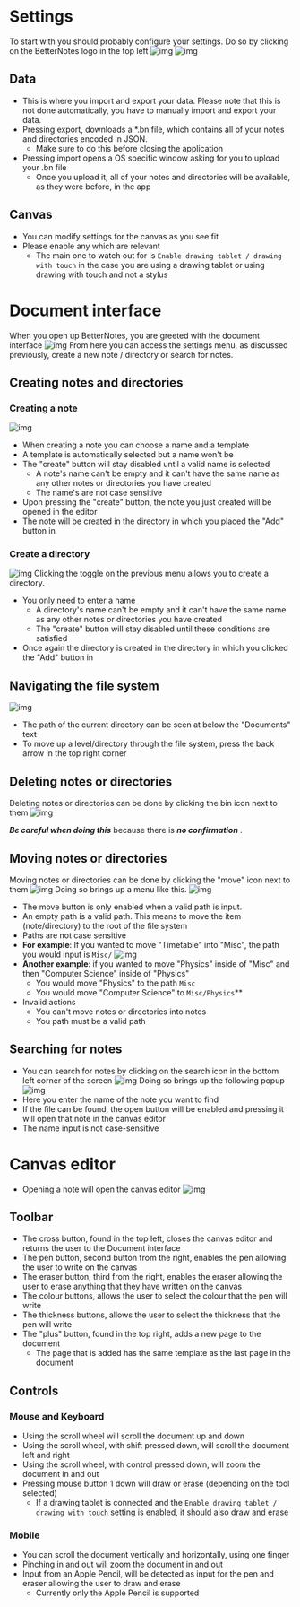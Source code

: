 # Settings

To start with you should probably configure your settings. Do so by clicking on the BetterNotes logo in the top left
![img](./attachments/20231029161545.png)
![img](./attachments/20231029151352.png)

## Data

- This is where you import and export your data. Please note that this is not done automatically, you have to manually import and export your data.
- Pressing export, downloads a \*.bn file, which contains all of your notes and directories encoded in JSON.
  - Make sure to do this before closing the application
- Pressing import opens a OS specific window asking for you to upload your .bn file
  - Once you upload it, all of your notes and directories will be available, as they were before, in the app

## Canvas

- You can modify settings for the canvas as you see fit
- Please enable any which are relevant
  - The main one to watch out for is `Enable drawing tablet / drawing with touch` in the case you are using a drawing tablet or using drawing with touch and not a stylus

# Document interface

When you open up BetterNotes, you are greeted with the document interface
![img](./attachments/20231029161608.png)
From here you can access the settings menu, as discussed previously, create a new note / directory or search for notes.

## Creating notes and directories

### Creating a note

![img](./attachments/20231029151751.png)

- When creating a note you can choose a name and a template
- A template is automatically selected but a name won't be
- The "create" button will stay disabled until a valid name is selected
  - A note's name can't be empty and it can't have the same name as any other notes or directories you have created
  - The name's are not case sensitive
- Upon pressing the "create" button, the note you just created will be opened in the editor
- The note will be created in the directory in which you placed the "Add" button in

### Create a directory

![img](./attachments/20231029152517.png)
Clicking the toggle on the previous menu allows you to create a directory.

- You only need to enter a name
  - A directory's name can't be empty and it can't have the same name as any other notes or directories you have created
  - The "create" button will stay disabled until these conditions are satisfied
- Once again the directory is created in the directory in which you clicked the "Add" button in

## Navigating the file system

![img](./attachments/20231029162852.png)

- The path of the current directory can be seen at below the "Documents" text
- To move up a level/directory through the file system, press the back arrow in the top right corner

## Deleting notes or directories

Deleting notes or directories can be done by clicking the bin icon next to them
![img](./attachments/20231029161811.png)

**_Be careful when doing this_** because there is **_no confirmation_** .

## Moving notes or directories

Moving notes or directories can be done by clicking the "move" icon next to them
![img](./attachments/20231029161942.png)
Doing so brings up a menu like this.
![img](./attachments/20231029162000.png)

- The move button is only enabled when a valid path is input.
- An empty path is a valid path. This means to move the item (note/directory) to the root of the file system
- Paths are not case sensitive
- **For example**: If you wanted to move "Timetable" into "Misc", the path you would input is `Misc/`
  ![img](./attachments/20231029162124.png)
- **Another example**: if you wanted to move "Physics" inside of "Misc" and then "Computer Science" inside of "Physics"
  - You would move "Physics" to the path `Misc`
  - You would move "Computer Science" to `Misc/Physics`\*\*
- Invalid actions
  - You can't move notes or directories into notes
  - You path must be a valid path

## Searching for notes

- You can search for notes by clicking on the search icon in the bottom left corner of the screen
  ![img](./attachments/20231029163351.png)
  Doing so brings up the following popup
  ![img](./attachments/20231029163414.png)
- Here you enter the name of the note you want to find
- If the file can be found, the open button will be enabled and pressing it will open that note in the canvas editor
- The name input is not case-sensitive

# Canvas editor

- Opening a note will open the canvas editor
  ![img](./attachments/20231029163747.png)

## Toolbar

- The cross button, found in the top left, closes the canvas editor and returns the user to the Document interface
- The pen button, second button from the right, enables the pen allowing the user to write on the canvas
- The eraser button, third from the right, enables the eraser allowing the user to erase anything that they have written on the canvas
- The colour buttons, allows the user to select the colour that the pen will write
- The thickness buttons, allows the user to select the thickness that the pen will write
- The "plus" button, found in the top right, adds a new page to the document
  - The page that is added has the same template as the last page in the document

## Controls

### Mouse and Keyboard

- Using the scroll wheel will scroll the document up and down
- Using the scroll wheel, with shift pressed down, will scroll the document left and right
- Using the scroll wheel, with control pressed down, will zoom the document in and out
- Pressing mouse button 1 down will draw or erase (depending on the tool selected)
  - If a drawing tablet is connected and the `Enable drawing tablet / drawing with touch` setting is enabled, it should also draw and erase

### Mobile

- You can scroll the document vertically and horizontally, using one finger
- Pinching in and out will zoom the document in and out
- Input from an Apple Pencil, will be detected as input for the pen and eraser allowing the user to draw and erase
  - Currently only the Apple Pencil is supported
